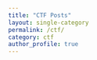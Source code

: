 ```yaml
---
title: "CTF Posts"
layout: single-category
permalink: /ctf/
category: ctf 
author_profile: true
---
```

